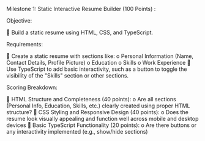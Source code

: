Milestone 1: Static Interactive Resume Builder (100 Points) :

Objective:

    Build a static resume using HTML, CSS, and TypeScript. 
  
Requirements: 

    Create a static resume with sections like: 
     o Personal Information (Name, Contact Details, Profile Picture) 
     o Education 
     o Skills 
     o Work Experience 
    Use TypeScript to add basic interactivity, such as a button to toggle the visibility of the "Skills" section or other sections. 
 
Scoring Breakdown:

  HTML Structure and Completeness (40 points):
    o Are all sections (Personal Info, Education, Skills, etc.) clearly created using proper HTML structure? 
 CSS Styling and Responsive Design (40 points):
    o Does the resume look visually appealing and function well across mobile and desktop devices
 Basic TypeScript Functionality (20 points):
    o Are there buttons or any interactivity implemented (e.g., show/hide sections) 
